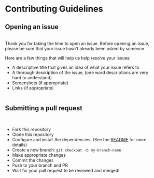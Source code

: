 # Contributing Guidelines

## Opening an issue

<br>
Thank you for taking the time to open an issue.
Before opening an issue, please be sure that your issue hasn't already been asked by someone

Here are a few things that will help us help resolve your issues:

-   A descriptive title that gives an idea of what your issue refers to
-   A thorough description of the issue, (one word descriptions are very hard to understand)
-   Screenshots (if appropriate)
-   Links (if appropriate)
    <br><br>

## Submitting a pull request

<br>

-   Fork this repository
-   Clone this repository
-   Configure and install the dependencies: (See the [README](README.md) for more details)
-   Create a new branch: `git checkout -b my-branch-name`
-   Make appropriate changes
-   Commit the changes
-   Push to your branch and PR
-   Wait for your pull request to be reviewed and merged!
